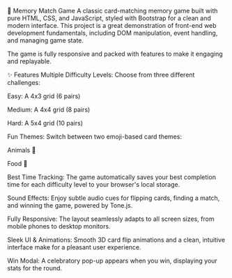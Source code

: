 🧠 Memory Match Game
A classic card-matching memory game built with pure HTML, CSS, and JavaScript, styled with Bootstrap for a clean and modern interface. This project is a great demonstration of front-end web development fundamentals, including DOM manipulation, event handling, and managing game state.

The game is fully responsive and packed with features to make it engaging and replayable.



✨ Features
Multiple Difficulty Levels: Choose from three different challenges:

Easy: A 4x3 grid (6 pairs)

Medium: A 4x4 grid (8 pairs)

Hard: A 5x4 grid (10 pairs)

Fun Themes: Switch between two emoji-based card themes:

Animals 🐶

Food 🍕

Best Time Tracking: The game automatically saves your best completion time for each difficulty level to your browser's local storage.

Sound Effects: Enjoy subtle audio cues for flipping cards, finding a match, and winning the game, powered by Tone.js.

Fully Responsive: The layout seamlessly adapts to all screen sizes, from mobile phones to desktop monitors.

Sleek UI & Animations: Smooth 3D card flip animations and a clean, intuitive interface make for a pleasant user experience.

Win Modal: A celebratory pop-up appears when you win, displaying your stats for the round.
